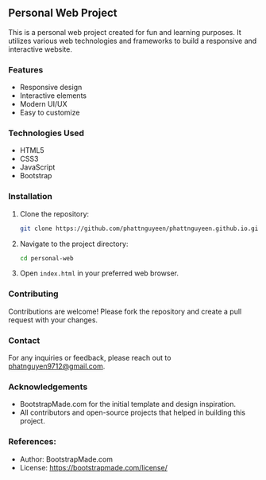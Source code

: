 ## Personal Web Project

This is a personal web project created for fun and learning purposes. It utilizes various web technologies and frameworks to build a responsive and interactive website.

### Features

- Responsive design
- Interactive elements
- Modern UI/UX
- Easy to customize

### Technologies Used

- HTML5
- CSS3
- JavaScript
- Bootstrap

### Installation

1. Clone the repository:
    ```bash
    git clone https://github.com/phattnguyeen/phattnguyeen.github.io.git
    ```
2. Navigate to the project directory:
    ```bash
    cd personal-web
    ```
3. Open `index.html` in your preferred web browser.

### Contributing

Contributions are welcome! Please fork the repository and create a pull request with your changes.

### Contact

For any inquiries or feedback, please reach out to [phatnguyen9712@gmail.com](phatnguyen9712@gmail.com).

### Acknowledgements

- BootstrapMade.com for the initial template and design inspiration.
- All contributors and open-source projects that helped in building this project.
### References:
- Author: BootstrapMade.com
- License: https://bootstrapmade.com/license/

